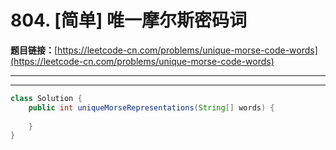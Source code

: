 # 804. [简单] 唯一摩尔斯密码词

**题目链接：**[https://leetcode-cn.com/problems/unique-morse-code-words](https://leetcode-cn.com/problems/unique-morse-code-words)

---

<Cards card="leetcode_804_unique-morse-code-words"></Cards>

---

```java
class Solution {
    public int uniqueMorseRepresentations(String[] words) {
        
    }
}
```